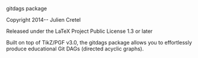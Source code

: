 gitdags package

Copyright 2014--     Julien Cretel

Released under the LaTeX Project Public License 1.3 or later

Built on top of TikZ/PGF v3.0, the gitdags package allows you to
effortlessly produce educational Git DAGs (directed acyclic graphs).

